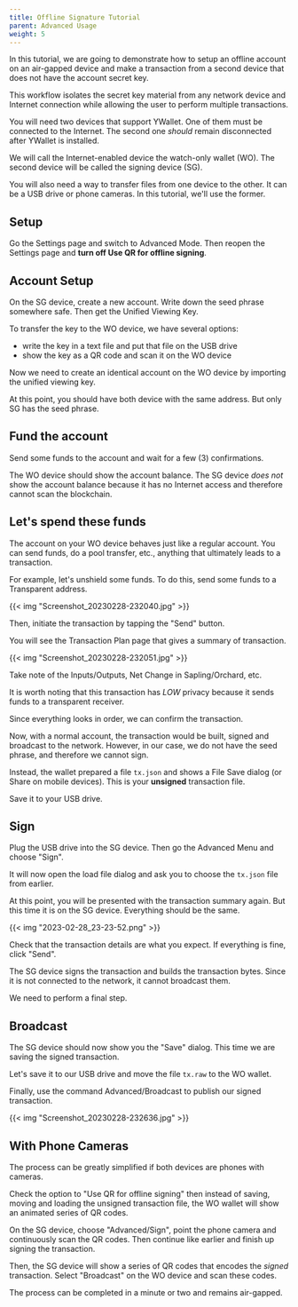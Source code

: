 ```yaml
---
title: Offline Signature Tutorial
parent: Advanced Usage
weight: 5
---
```


In this tutorial, we are going to demonstrate how to setup an offline 
account on an air-gapped device and make a transaction from a second
device that does not have the account secret key.

This workflow isolates the secret key material from any network device
and Internet connection while allowing the user to perform multiple
transactions.

You will need two devices that support YWallet. One of them must be
connected to the Internet. The second one *should* remain disconnected
after YWallet is installed.

We will call the Internet-enabled device the watch-only wallet (WO).
The second device will be called the signing device (SG).

You will also need a way to transfer files from one device to the other.
It can be a USB drive or phone cameras. In this tutorial, we'll use the
former.

## Setup

Go the Settings page and switch to Advanced Mode.
Then reopen the Settings page and **turn off Use QR for offline signing**.

## Account Setup

On the SG device, create a new account. Write down the seed phrase
somewhere safe. Then get the Unified Viewing Key.

To transfer the key to the WO device, we have several options:
- write the key in a text file and put that file on the USB drive
- show the key as a QR code and scan it on the WO device

Now we need to create an identical account on the WO device by
importing the unified viewing key.

At this point, you should have both device with the same address.
But only SG has the seed phrase.

## Fund the account

Send some funds to the account and wait for a few (3) confirmations.

The WO device should show the account balance. The SG device 
*does not* show the account balance because it has no Internet access
and therefore cannot scan the blockchain.

## Let's spend these funds

The account on your WO device behaves just like a regular account.
You can send funds, do a pool transfer, etc., anything that ultimately
leads to a transaction.

For example, let's unshield some funds. To do this, send some funds to
a Transparent address.

{{< img "Screenshot_20230228-232040.jpg" >}}

Then, initiate the transaction by tapping the "Send" button.

You will see the Transaction Plan page that gives a summary of transaction.

{{< img "Screenshot_20230228-232051.jpg" >}}

Take note of the Inputs/Outputs, Net Change in Sapling/Orchard, etc.

It is worth noting that this transaction has *LOW* privacy because it
sends funds to a transparent receiver.

Since everything looks in order, we can confirm the transaction.

Now, with a normal account, the transaction would be built, signed and 
broadcast to the network. However, in our case, we do not have
the seed phrase, and therefore we cannot sign.

Instead, the wallet prepared a file `tx.json` and shows a File Save dialog
(or Share on mobile devices). This is your **unsigned** transaction file.

Save it to your USB drive.

## Sign

Plug the USB drive into the SG device. Then go the Advanced Menu and
choose "Sign".

It will now open the load file dialog and ask you to choose the `tx.json` 
file from earlier.

At this point, you will be presented with the transaction summary again.
But this time it is on the SG device. Everything should be the same.

{{< img "2023-02-28_23-23-52.png" >}}

Check that the transaction details are what you expect. If everything
is fine, click "Send".

The SG device signs the transaction and builds the transaction bytes.
Since it is not connected to the network, it cannot broadcast them.

We need to perform a final step.

## Broadcast

The SG device should now show you the "Save" dialog. This time we
are saving the signed transaction.

Let's save it to our USB drive and move the file `tx.raw` to the
WO wallet.

Finally, use the command Advanced/Broadcast to publish our signed transaction.

{{< img "Screenshot_20230228-232636.jpg" >}}

## With Phone Cameras

The process can be greatly simplified if both devices are phones with 
cameras.

Check the option to "Use QR for offline signing" then instead of
saving, moving and loading the unsigned transaction file, the
WO wallet will show an animated series of QR codes.

On the SG device, choose "Advanced/Sign", point the phone camera
and continuously scan the QR codes. Then continue like earlier
and finish up signing the transaction.

Then, the SG device will show a series of QR codes that encodes
the *signed* transaction. Select "Broadcast" on the WO device
and scan these codes.

The process can be completed in a minute or two and remains 
air-gapped.
